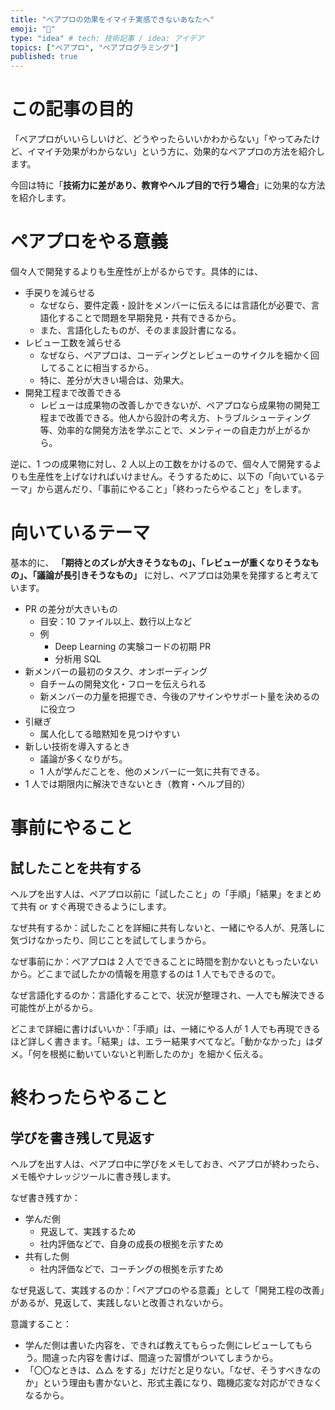 ```yaml
---
title: "ペアプロの効果をイマイチ実感できないあなたへ"
emoji: "👥"
type: "idea" # tech: 技術記事 / idea: アイデア
topics: ["ペアプロ", "ペアプログラミング"]
published: true
---
```


# この記事の目的

「ペアプロがいいらしいけど、どうやったらいいかわからない」「やってみたけど、イマイチ効果がわからない」という方に、効果的なペアプロの方法を紹介します。

今回は特に「**技術力に差があり、教育やヘルプ目的で行う場合**」に効果的な方法を紹介します。

# ペアプロをやる意義

個々人で開発するよりも生産性が上がるからです。具体的には、

- 手戻りを減らせる
  - なぜなら、要件定義・設計をメンバーに伝えるには言語化が必要で、言語化することで問題を早期発見・共有できるから。
  - また、言語化したものが、そのまま設計書になる。
- レビュー工数を減らせる
  - なぜなら、ペアプロは、コーディングとレビューのサイクルを細かく回してることに相当するから。
  - 特に、差分が大きい場合は、効果大。
- 開発工程まで改善できる
  - レビューは成果物の改善しかできないが、ペアプロなら成果物の開発工程まで改善できる。他人から設計の考え方、トラブルシューティング等、効率的な開発方法を学ぶことで、メンティーの自走力が上がるから。

逆に、1 つの成果物に対し、2 人以上の工数をかけるので、個々人で開発するよりも生産性を上げなければいけません。そうするために、以下の「向いているテーマ」から選んだり、「事前にやること」「終わったらやること」をします。

# 向いているテーマ

基本的に、 **「期待とのズレが大きそうなもの」、「レビューが重くなりそうなもの」、「議論が長引きそうなもの」** に対し、ペアプロは効果を発揮すると考えています。

- PR の差分が大きいもの
  - 目安：10 ファイル以上、数行以上など
  - 例
    - Deep Learning の実験コードの初期 PR
    - 分析用 SQL
- 新メンバーの最初のタスク、オンボーディング
  - 自チームの開発文化・フローを伝えられる
  - 新メンバーの力量を把握でき、今後のアサインやサポート量を決めるのに役立つ
- 引継ぎ
  - 属人化してる暗黙知を見つけやすい
- 新しい技術を導入するとき
  - 議論が多くなりがち。
  - 1 人が学んだことを、他のメンバーに一気に共有できる。
- 1 人では期限内に解決できないとき（教育・ヘルプ目的）

# 事前にやること

## 試したことを共有する

ヘルプを出す人は、ペアプロ以前に「試したこと」の「手順」「結果」をまとめて共有 or すぐ再現できるようにします。

なぜ共有するか：試したことを詳細に共有しないと、一緒にやる人が、見落しに気づけなかったり、同じことを試してしまうから。

なぜ事前にか：ペアプロは 2 人でできることに時間を割かないともったいないから。どこまで試したかの情報を用意するのは 1 人でもできるので。

なぜ言語化するのか：言語化することで、状況が整理され、一人でも解決できる可能性が上がるから。

どこまで詳細に書けばいいか：「手順」は、一緒にやる人が 1 人でも再現できるほど詳しく書きます。「結果」は、エラー結果すべてなど。「動かなかった」はダメ。「何を根拠に動いていないと判断したのか」を細かく伝える。

# 終わったらやること

## 学びを書き残して見返す

ヘルプを出す人は、ペアプロ中に学びをメモしておき、ペアプロが終わったら、メモ帳やナレッジツールに書き残します。

なぜ書き残すか：

- 学んだ側
  - 見返して、実践するため
  - 社内評価などで、自身の成長の根拠を示すため
- 共有した側
  - 社内評価などで、コーチングの根拠を示すため

なぜ見返して、実践するのか：「ペアプロのやる意義」として「開発工程の改善」があるが、見返して、実践しないと改善されないから。

意識すること：

- 学んだ側は書いた内容を、できれば教えてもらった側にレビューしてもらう。間違った内容を書けば、間違った習慣がついてしまうから。
- 「〇〇なときは、△△ をする」だけだと足りない。「なぜ、そうすべきなのか」という理由も書かないと、形式主義になり、臨機応変な対応ができなくなるから。
